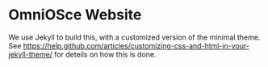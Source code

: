 # OmniOSce Website

We use Jekyll to build this, with a customized version
of the minimal theme. See 
https://help.github.com/articles/customizing-css-and-html-in-your-jekyll-theme/
for deteils on how this is done.
